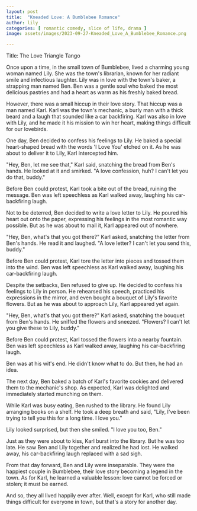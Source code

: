 ```yaml
---
layout: post
title:  "Kneaded Love: A Bumblebee Romance"
author: lily
categories: [ romantic comedy, slice of life, drama ]
image: assets/images/2023-09-27-Kneaded_Love_A_Bumblebee_Romance.png

---
```

Title: The Love Triangle Tango

Once upon a time, in the small town of Bumblebee, lived a charming young woman named Lily. She was the town's librarian, known for her radiant smile and infectious laughter. Lily was in love with the town's baker, a strapping man named Ben. Ben was a gentle soul who baked the most delicious pastries and had a heart as warm as his freshly baked bread. 

However, there was a small hiccup in their love story. That hiccup was a man named Karl. Karl was the town's mechanic, a burly man with a thick beard and a laugh that sounded like a car backfiring. Karl was also in love with Lily, and he made it his mission to win her heart, making things difficult for our lovebirds.

One day, Ben decided to confess his feelings to Lily. He baked a special heart-shaped bread with the words 'I Love You' etched on it. As he was about to deliver it to Lily, Karl intercepted him. 

"Hey, Ben, let me see that," Karl said, snatching the bread from Ben's hands. He looked at it and smirked. "A love confession, huh? I can't let you do that, buddy."

Before Ben could protest, Karl took a bite out of the bread, ruining the message. Ben was left speechless as Karl walked away, laughing his car-backfiring laugh.

Not to be deterred, Ben decided to write a love letter to Lily. He poured his heart out onto the paper, expressing his feelings in the most romantic way possible. But as he was about to mail it, Karl appeared out of nowhere.

"Hey, Ben, what's that you got there?" Karl asked, snatching the letter from Ben's hands. He read it and laughed. "A love letter? I can't let you send this, buddy."

Before Ben could protest, Karl tore the letter into pieces and tossed them into the wind. Ben was left speechless as Karl walked away, laughing his car-backfiring laugh.

Despite the setbacks, Ben refused to give up. He decided to confess his feelings to Lily in person. He rehearsed his speech, practiced his expressions in the mirror, and even bought a bouquet of Lily's favorite flowers. But as he was about to approach Lily, Karl appeared yet again.

"Hey, Ben, what's that you got there?" Karl asked, snatching the bouquet from Ben's hands. He sniffed the flowers and sneezed. "Flowers? I can't let you give these to Lily, buddy."

Before Ben could protest, Karl tossed the flowers into a nearby fountain. Ben was left speechless as Karl walked away, laughing his car-backfiring laugh.

Ben was at his wit's end. He didn't know what to do. But then, he had an idea. 

The next day, Ben baked a batch of Karl's favorite cookies and delivered them to the mechanic's shop. As expected, Karl was delighted and immediately started munching on them. 

While Karl was busy eating, Ben rushed to the library. He found Lily arranging books on a shelf. He took a deep breath and said, "Lily, I've been trying to tell you this for a long time. I love you."

Lily looked surprised, but then she smiled. "I love you too, Ben."

Just as they were about to kiss, Karl burst into the library. But he was too late. He saw Ben and Lily together and realized he had lost. He walked away, his car-backfiring laugh replaced with a sad sigh.

From that day forward, Ben and Lily were inseparable. They were the happiest couple in Bumblebee, their love story becoming a legend in the town. As for Karl, he learned a valuable lesson: love cannot be forced or stolen; it must be earned.

And so, they all lived happily ever after. Well, except for Karl, who still made things difficult for everyone in town, but that's a story for another day.